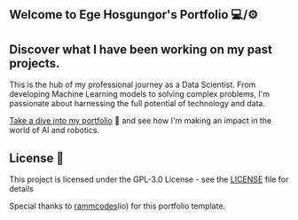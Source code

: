 ## Welcome to Ege Hosgungor's Portfolio 💻/⚙️

## Discover what I have been working on my past projects.

This is the hub of my professional journey as a Data Scientist. From developing Machine Learning models to solving complex problems, I'm passionate about harnessing the full potential of technology and data.

[Take a dive into my portfolio](https://hsgngr.github.io/hosgungor/) 🔗 and see how I'm making an impact in the world of AI and robotics. 

## License 📄
This project is licensed under the GPL-3.0 License - see the [LICENSE](LICENSE) file for details

Special thanks to [rammcodes](https://github.com/rammcodes/Dopefo)lio) for this portfolio template.

